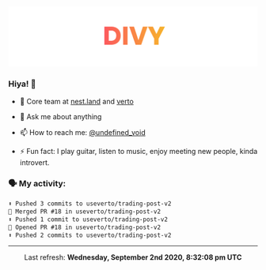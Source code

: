 
![](https://github.com/divy-work/divy-work/raw/master/assets/divy.png)

### Hiya! 👋

- 🔭 Core team at [nest.land](https://github.com/nestdotland/nest.land) and [verto](https://github.com/useverto/verto)

- 💬 Ask me about anything

- 📫 How to reach me: [@undefined_void](https://instagram.com/divy.exe)

- ⚡ Fun fact: I play guitar, listen to music, enjoy meeting new people, kinda introvert.

### 🗣 My activity:

```
⬆️ Pushed 3 commits to useverto/trading-post-v2
🎉 Merged PR #18 in useverto/trading-post-v2
⬆️ Pushed 1 commit to useverto/trading-post-v2
💪 Opened PR #18 in useverto/trading-post-v2
⬆️ Pushed 2 commits to useverto/trading-post-v2
```

------------
<p align="center">Last refresh: <b>Wednesday, September 2nd 2020, 8:32:08 pm UTC</b></p>
